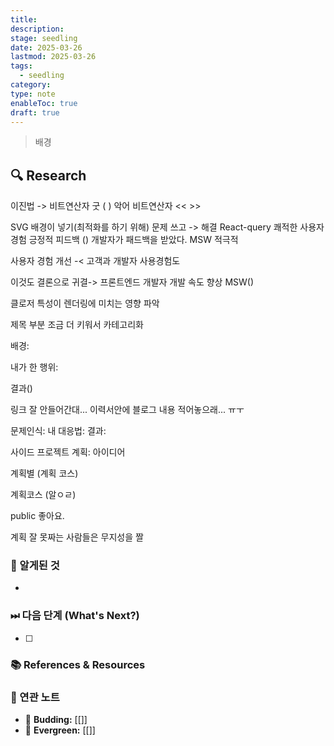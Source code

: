 ```yaml
---
title: 
description: 
stage: seedling
date: 2025-03-26
lastmod: 2025-03-26
tags:
  - seedling
category: 
type: note
enableToc: true
draft: true
---
```


> 배경

## 🔍 Research

이진법 -> 비트연산자 굿 (  )
악어 비트연산자  <<  >>

SVG 배경이 넣기(최적화를 하기 위해)
문제 쓰고 -> 해결
React-query 쾌적한 사용자 경험
긍정적 피드백 () 개발자가 패드백을 받았다.
MSW 적극적

사용자 경험 개선 -< 고객과 개발자 사용경험도

이것도 결론으로 귀결-> 프론트엔드 개발자 개발 속도 향상
MSW()

클로저 특성이 렌더링에 미치는 영향 파악

제목 부분 조금 더 키워서 카테고리화 

배경:

내가 한 행위:

결과()

링크 잘 안들어간대...
이력서안에 블로그 내용 적어놓으래...
ㅠㅜ

문제인식:
내 대응법:
결과:

사이드 프로젝트
계획: 아이디어

계획별
(계획 코스)

계획코스 (알ㅇㄹ)

public 좋아요.

계획 잘 못짜는 사람들은 무지성을 짤





### 🚩 알게된 것

-

### ⏭ 다음 단계 (What's Next?)

- [ ]

### 📚 References & Resources

### 📝 연관 노트

- 🌿 **Budding:** [[]]
- 🌳 **Evergreen:** [[]]
